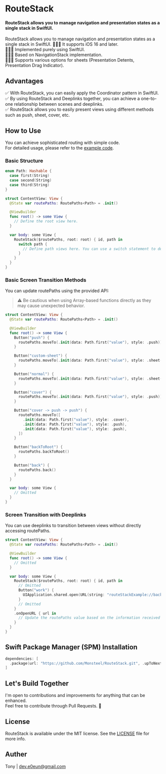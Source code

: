 # RouteStack

#### RouteStack allows you to manage navigation and presentation states as a single stack in SwiftUI.

RouteStack allows you to manage navigation and presentation states as a single stack in SwiftUI.
💁🏻‍♂️ It supports iOS 16 and later.<br>
💁🏻‍♂️ Implemented purely using SwiftUI.<br>
💁🏻‍♂️ Based on NavigationStack implementation.<br>
💁🏻‍♂️ Supports various options for sheets (Presentation Detents, Presentation Drag Indicator).<br>

## Advantages

✅ With RouteStack, you can easily apply the Coordinator pattern in SwiftUI.<br>
✅ By using RouteStack and Deeplinks together, you can achieve a one-to-one relationship between scenes and deeplinks.<br>
✅ RouteStack allows you to easily present views using different methods such as push, sheet, cover, etc.

## How to Use

You can achieve sophisticated routing with simple code.<br>
For detailed usage, please refer to the [example code](https://github.com/Monsteel/RouteStack/tree/main/Example).

### Basic Structure

```swift
enum Path: Hashable {
  case first(String)
  case second(String)
  case third(String)
}

struct ContentView: View {
  @State var routePaths: RoutePaths<Path> = .init()

  @ViewBuilder
  func root() -> some View {
    // Define the root view here.
  }

  var body: some View {
    RouteStack($routePaths, root: root) { id, path in
      switch path {
        // Define path views here. You can use a switch statement to define views based on the path.
      }
    }
  }
}
```

### Basic Screen Transition Methods

You can update routePaths using the provided API:

> ⚠️ Be cautious when using Array-based functions directly as they may cause unexpected behavior.

```swift
struct ContentView: View {
  @State var routePaths: RoutePaths<Path> = .init()

  @ViewBuilder
  func root() -> some View {
    Button("push") {
      routePaths.moveTo(.init(data: Path.first("value"), style: .push))
    }

    Button("custom-sheet") {
      routePaths.moveTo(.init(data: Path.first("value"), style: .sheet([.medium, .large], .visible)))
    }

    Button("normal") {
      routePaths.moveTo(.init(data: Path.first("value"), style: .sheet()))
    }

    Button("cover") {
      routePaths.moveTo(.init(data: Path.first("value"), style: .push))
    }

    Button("cover -> push -> push") {
      routePaths.moveTo([
        .init(data: Path.first("value"), style: .cover),
        .init(data: Path.first("value"), style: .push),
        .init(data: Path.first("value"), style: .push),
      ])
    }

    Button("backToRoot") {
      routePaths.backToRoot()
    }

    Button("back") {
      routePaths.back()
    }
  }

  var body: some View {
    // Omitted
  }
}

```

### Screen Transition with Deeplinks

You can use deeplinks to transition between views without directly accessing routePaths.

```swift
struct ContentView: View {
  @State var routePaths: RoutePaths<Path> = .init()

  @ViewBuilder
  func root() -> some View {
    // Omitted
  }

  var body: some View {
    RouteStack($routePaths, root: root) { id, path in
      // Omitted
      Button("work") {
        UIApplication.shared.open(URL(string: "routeStackExample://backToRoot")!)
      }
      // Omitted
    }
    .onOpenURL { url in
      // Update the routePaths value based on the information received from the deeplink URL.
    }
  }
}

```

## Swift Package Manager (SPM) Installation

```swift
dependencies: [
  .package(url: "https://github.com/Monsteel/RouteStack.git", .upToNextMajor(from: "0.0.1"))
]
```

## Let's Build Together

I'm open to contributions and improvements for anything that can be enhanced.<br>
Feel free to contribute through Pull Requests. 🙏

## License

RouteStack is available under the MIT license. See the [LICENSE](https://github.com/Monsteel/RouteStack/tree/main/LICENSE) file for more info.

## Auther

Tony | dev.e0eun@gmail.com
